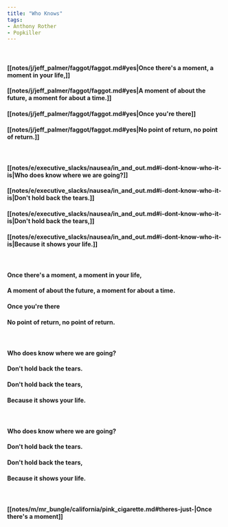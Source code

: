 ```yaml
---
title: "Who Knows"
tags:
- Anthony Rother
- Popkiller
---
```

&nbsp;
#### [[notes/j/jeff_palmer/faggot/faggot.md#yes|Once there's a moment, a moment in your life,]]
#### [[notes/j/jeff_palmer/faggot/faggot.md#yes|A moment of about the future, a moment for about a time.]]
#### [[notes/j/jeff_palmer/faggot/faggot.md#yes|Once you're there]]
#### [[notes/j/jeff_palmer/faggot/faggot.md#yes|No point of return, no point of return.]]
&nbsp;
#### [[notes/e/executive_slacks/nausea/in_and_out.md#i-dont-know-who-it-is|Who does know where we are going?]]
#### [[notes/e/executive_slacks/nausea/in_and_out.md#i-dont-know-who-it-is|Don't hold back the tears.]]
#### [[notes/e/executive_slacks/nausea/in_and_out.md#i-dont-know-who-it-is|Don't hold back the tears,]]
#### [[notes/e/executive_slacks/nausea/in_and_out.md#i-dont-know-who-it-is|Because it shows your life.]]
&nbsp;
#### Once there's a moment, a moment in your life,
#### A moment of about the future, a moment for about a time.
#### Once you're there 
#### No point of return, no point of return.
&nbsp;
#### Who does know where we are going?
#### Don't hold back the tears.
#### Don't hold back the tears,
#### Because it shows your life.
&nbsp;
#### Who does know where we are going?
#### Don't hold back the tears.
#### Don't hold back the tears,
#### Because it shows your life.
&nbsp;
#### [[notes/m/mr_bungle/california/pink_cigarette.md#theres-just-|Once there's a moment]]
